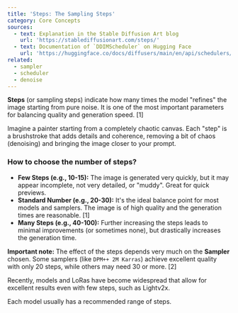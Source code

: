```yaml
---
title: 'Steps: The Sampling Steps'
category: Core Concepts
sources:
  - text: Explanation in the Stable Diffusion Art blog
    url: 'https://stablediffusionart.com/steps/'
  - text: Documentation of `DDIMScheduler` on Hugging Face
    url: 'https://huggingface.co/docs/diffusers/main/en/api/schedulers/ddim'
related:
  - sampler
  - scheduler
  - denoise
---
```


**Steps** (or sampling steps) indicate how many times the model "refines" the image starting from pure noise. It is one of the most important parameters for balancing quality and generation speed. [1]

Imagine a painter starting from a completely chaotic canvas. Each "step" is a brushstroke that adds details and coherence, removing a bit of chaos (denoising) and bringing the image closer to your prompt.

### How to choose the number of steps?

- **Few Steps (e.g., 10-15):** The image is generated very quickly, but it may appear incomplete, not very detailed, or "muddy". Great for quick previews.
- **Standard Number (e.g., 20-30):** It's the ideal balance point for most models and samplers. The image is of high quality and the generation times are reasonable. [1]
- **Many Steps (e.g., 40-100):** Further increasing the steps leads to minimal improvements (or sometimes none), but drastically increases the generation time.

**Important note:** The effect of the steps depends very much on the **Sampler** chosen. Some samplers (like `DPM++ 2M Karras`) achieve excellent quality with only 20 steps, while others may need 30 or more. [2]

Recently, models and LoRas have become widespread that allow for excellent results even with few steps, such as Lightv2x.

Each model usually has a recommended range of steps.
